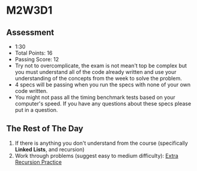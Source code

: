 # M2W3D1

## Assessment

- 1:30
- Total Points: 16
- Passing Score: 12
- Try not to overcomplicate, the exam is not mean't top be complex but
  you must understand all of the code already written and use your understanding
  of the concepts from the week to solve the problem.
- 4 specs will be passing when you run the specs with none of your own code
  written.
- You might not pass all the timing benchmark tests based on your computer's
  speed. If you have any questions about these specs please put in a question.

## The Rest of The Day

1. If there is anything you don't understand from the course (specifically
**Linked Lists**, and recursion)
2. Work through problems (suggest easy to medium difficulty):
[Extra Recursion Practice]

[Extra Recursion Practice]: https://leetcode.com/tag/recursion/
